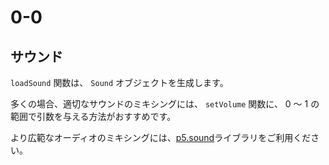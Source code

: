 # 0-0

## サウンド

`loadSound` 関数は、 `Sound` オブジェクトを生成します。

多くの場合、適切なサウンドのミキシングには、 `setVolume` 関数に、 0 ～ 1 の範囲で引数を与える方法がおすすめです。

より広範なオーディオのミキシングには、[p5.sound](https://p5js.org/reference/#/libraries/p5.sound)ライブラリをご利用ください。